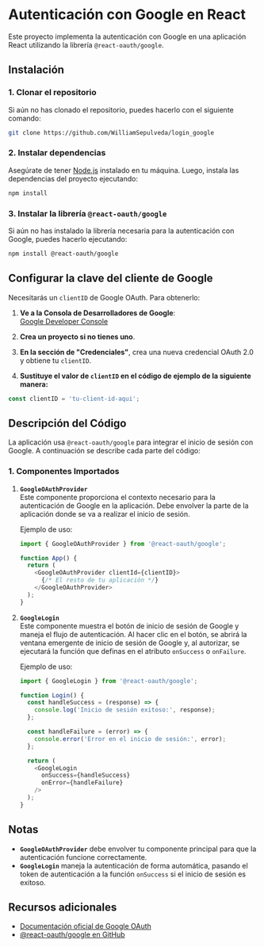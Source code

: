 # Autenticación con Google en React

Este proyecto implementa la autenticación con Google en una aplicación React utilizando la librería `@react-oauth/google`.

## Instalación

### 1. Clonar el repositorio  
Si aún no has clonado el repositorio, puedes hacerlo con el siguiente comando:

```bash
git clone https://github.com/WilliamSepulveda/login_google
```

### 2. Instalar dependencias  
Asegúrate de tener [Node.js](https://nodejs.org/) instalado en tu máquina. Luego, instala las dependencias del proyecto ejecutando:

```bash
npm install
```

### 3. Instalar la librería `@react-oauth/google`  
Si aún no has instalado la librería necesaria para la autenticación con Google, puedes hacerlo ejecutando:

```bash
npm install @react-oauth/google
```

## Configurar la clave del cliente de Google

Necesitarás un `clientID` de Google OAuth. Para obtenerlo:

1. **Ve a la Consola de Desarrolladores de Google**:  
   [Google Developer Console](https://console.developers.google.com/)

2. **Crea un proyecto si no tienes uno**.

3. **En la sección de "Credenciales"**, crea una nueva credencial OAuth 2.0 y obtiene tu `clientID`.

4. **Sustituye el valor de `clientID` en el código de ejemplo de la siguiente manera:**

```javascript
const clientID = 'tu-client-id-aqui';
```

## Descripción del Código

La aplicación usa `@react-oauth/google` para integrar el inicio de sesión con Google. A continuación se describe cada parte del código:

### 1. Componentes Importados

1. **`GoogleOAuthProvider`**  
   Este componente proporciona el contexto necesario para la autenticación de Google en la aplicación. Debe envolver la parte de la aplicación donde se va a realizar el inicio de sesión. 

   Ejemplo de uso:

   ```javascript
   import { GoogleOAuthProvider } from '@react-oauth/google';

   function App() {
     return (
       <GoogleOAuthProvider clientId={clientID}>
         {/* El resto de tu aplicación */}
       </GoogleOAuthProvider>
     );
   }
   ```

2. **`GoogleLogin`**  
   Este componente muestra el botón de inicio de sesión de Google y maneja el flujo de autenticación. Al hacer clic en el botón, se abrirá la ventana emergente de inicio de sesión de Google y, al autorizar, se ejecutará la función que definas en el atributo `onSuccess` o `onFailure`.

   Ejemplo de uso:

   ```javascript
   import { GoogleLogin } from '@react-oauth/google';

   function Login() {
     const handleSuccess = (response) => {
       console.log('Inicio de sesión exitoso:', response);
     };

     const handleFailure = (error) => {
       console.error('Error en el inicio de sesión:', error);
     };

     return (
       <GoogleLogin
         onSuccess={handleSuccess}
         onError={handleFailure}
       />
     );
   }
   ```

## Notas

- **`GoogleOAuthProvider`** debe envolver tu componente principal para que la autenticación funcione correctamente.
- **`GoogleLogin`** maneja la autenticación de forma automática, pasando el token de autenticación a la función `onSuccess` si el inicio de sesión es exitoso.

## Recursos adicionales

- [Documentación oficial de Google OAuth](https://developers.google.com/identity)
- [@react-oauth/google en GitHub](https://github.com/React-OAuth/google)
